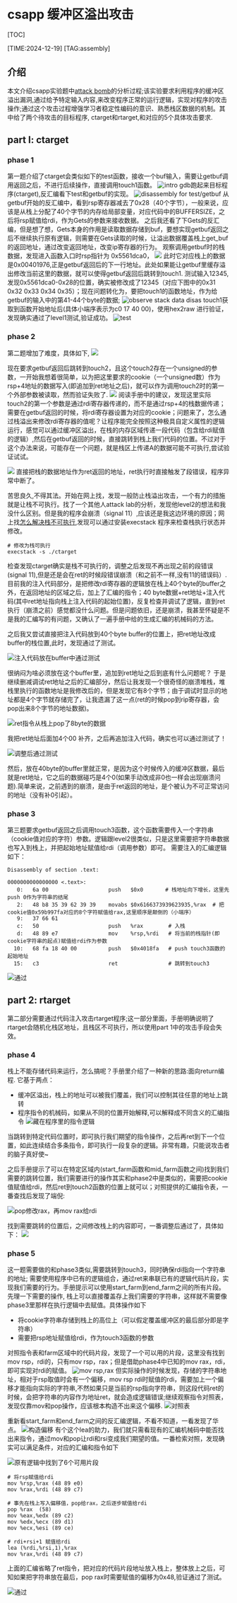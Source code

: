 # csapp 缓冲区溢出攻击

[TOC]

[TIME:2024-12-19]
[TAG:assembly]

## 介绍
本文介绍csapp实验题中[attack bomb](https://csapp.cs.cmu.edu/3e/labs.html)的分析过程;该实验要求利用程序的缓冲区溢出漏洞,通过给予特定输入内容,来改变程序正常的运行逻辑，实现对程序的攻击操作;通过这个攻击过程增强学习者稳定性编码的意识、熟悉栈区数据的机制。其中给了两个待攻击的目标程序, ctarget和rtarget,和对应的5个具体攻击要求.

## part I: ctarget
### phase 1
第一题介绍了ctarget会类似如下的test函数，接收一个buf输入，需要让getbuf调用返回之后，不进行后续操作，直接调用touch1函数。
![intro](attack_lab/2.png)
gdb跑起来目标程序(ctarget),反汇编看下test和getbuf的实现。
![disassembly for test/getbuf](attack_lab/1.png)
从getbuf开始的反汇编中，看到rsp寄存器减去了0x28（40个字节），一般来说，应该是从栈上分配了40个字节的内存给局部变量，对应代码中的BUFFERSIZE，之后将rsp赋值给rdi，作为Gets的参数来接收数据。
之后我还看了下Gets的反汇编，但是想了想，Gets本身的作用是读取数据存储到buf，要想实现getbuf返回之后不继续执行原有逻辑，则需要在Gets读取的时候，让溢出数据覆盖栈上get\_buf的返回地址，通过改变返回地址，改变ip寄存器的行为。
观察调用getbuf时的栈数据，发现进入函数入口时rsp指针为 0x5561dca0，
![](attack_lab/5.png)
此时它对应栈上的数据是0x00401976,正是getbuf返回后的下一行地址。此处如果能让getbuf里缓存溢出修改当前这里的数据，就可以使得getbuf返回后跳转到touch1. 测试输入12345,发现0x5561dca0-0x28的位置，确实被修改成了12345（对应下图中的0x31 0x32 0x33 0x34 0x35）；现在问题转化为，要把touch1的函数地址，作为给getbuf的输入中的第41-44个byte的数据;
![observe stack data](attack_lab/1.png)
disas touch1获取到函数开始地址后(具体小端序表示为c0 17 40 00)，使用hex2raw 进行验证，发现确实通过了level1测试,验证成功。
![test](attack_lab/7.png)


### phase 2
第二题增加了难度，具体如下,
![](attack_lab/3.png)

现在要求getbuf返回后跳转到touch2，且这个touch2存在一个unsigned的参数，一开始我想着很简单，以为把这里要求的cookie（一个unsigned数）作为rsp+4地址的数据写入(即追加到ret地址之后)，就可以作为调用touch2时的第一个外部参数被读取，然而验证失败了.
![](attack_lab/4.png)
阅读手册中的建议，发现这里实际touch2的第一个参数是通过rdi寄存器传递的，而不是通过rsp+4的栈数据传递；需要在getbuf返回的时候，将rdi寄存器设置为对应的cookie；问题来了，怎么通过栈溢出来修改rdi寄存器的值呢？让程序能完全按照这种极具自定义属性的逻辑运行，感觉可以通过缓冲区溢出，在栈的内存区域传递一段代码（包含给rdi赋值的逻辑）,然后在getbuf返回的时候，直接跳转到栈上我们代码的位置。不过对于这个办法来说，可能存在一个问题，就是栈区上传递A的数据可能不可执行,尝试验证试试。

![](attack_lab/11.png)
直接把栈的数据地址作为ret返回的地址，ret执行时直接触发了段错误，程序异常中断了。

苦思良久,不得其法。开始在网上找，发现一般防止栈溢出攻击，一个有力的措施就是让栈不可执行。找了一个其他人attack lab的分析，发现他level2的想法和我没什么区别。但是我的程序会崩溃（signal 11）,应该还是我这边环境的原因；网上找[怎么解决栈不可执行](),发现可以通过安装execstack 程序来检查栈执行状态并修改。

```shell
# 修改为栈可执行
execstack -s ./ctarget
```

检查发现ctarget确实是栈不可执行的，调整之后发现不再出现之前的段错误(signal 11),但是还是会在ret的时候段错误崩溃（和之前不一样,没有11的错误码）.目前我的注入代码部分，是把修改rdi寄存器的逻辑放在栈上40个byte的buffer之外，在返回地址的区域之后，加上了汇编的指令；40 byte数据+ret地址+注入代码(其中ret地址指向栈上注入代码的起始位置)，反复检查并调试了逻辑，直到ret执行（崩溃之前）感觉都没什么问题。但是问题依旧，还是崩溃，我甚至怀疑是不是我的汇编写的有问题，又确认了一遍手册中给的生成汇编的机械码的方法。

之后我又尝试直接把注入代码放到40个byte buffer的位置上，把ret地址改成buffer的栈位置,此时，发现通过了测试。

![注入代码放在buffer中通过测试](attack_lab/9.png)

很纳闷为啥必须放在这个buffer里，追加到ret地址之后到底有什么问题呢？ 于是继续删减调试ret地址之后的汇编部分，然后让我发现一个很奇怪的崩溃堆栈，堆栈里执行的函数地址是我修改后的，但是发现它有8个字节；由于调试时显示的地址都是4个字节就存储完了，让我遗漏了这一点(ret的时候pop到rip寄存器，会pop出来8个字节的地址数据)。

![ret指令从栈上pop了8byte的数据](attack_lab/8.png)

我把ret地址后面加4个00 补齐，之后再追加注入代码，确实也可以通过测试了！

![调整后通过测试](attack_lab/10.png)

然后，放在40byte的buffer里就正常，是因为这个时候传入的缓冲区数据，最后就是ret地址，它之后的数据碰巧是4个0(如果手动改成非0也一样会出现崩溃问题).简单来说，之前遇到的崩溃，是由于ret返回的地址，是个被认为不可正常访问的地址（没有补0引起）。


### phase 3
第三题要求getbuf返回之后调用touch3函数，这个函数需要传入一个字符串（cookie值对应的字符）参数。逻辑跟level2很类似，只是这里需要把字符串数据也写入到栈上，并把起始地址赋值给rdi（调用参数）即可。
需要注入的汇编逻辑如下：
``` assembly
Disassembly of section .text:

0000000000000000 <.text>:
   0:   6a 00                   push   $0x0       # 栈地址向下增长，这里先push 0作为字符串的结尾
   2:   48 b8 35 39 62 39 39    movabs $0x6166373939623935,%rax  # 把cookie值0x59b997fa对应的8个字符赋值给rax,这里顺序是颠倒的（小端序）
   9:   37 66 61
   c:   50                      push   %rax        # 入栈
   d:   48 89 e7                mov    %rsp,%rdi   # 将当前的栈指针(即cookie字符串的起点)赋值给rdi作为参数
  10:   68 fa 18 40 00          push   $0x4018fa   # push touch3函数的起始地址
  15:   c3                      ret                # 跳转到touch3
```
![通过](attack_lab/13.png)

## part 2: rtarget
第二部分需要通过代码注入攻击rtarget程序;这一部分里面，手册明确说明了rtarget会随机化栈区地址，且栈区不可执行，所以使用part 1中的攻击手段会失效。
### phase 4
栈上不能存储代码来运行，怎么搞呢？手册里介绍了一种新的思路:面向return编程. 它基于两点：
- 缓冲区溢出，栈上的地址可以被我们覆盖，我们可以控制其往任意的地址上跳转
- 程序指令的机械码，如果从不同的位置开始解释,可以解释成不同含义的汇编指令
![藏在程序里的指令逻辑](attack_lab/15.png)

当跳转到特定代码位置时，即可执行我们期望的指令操作，之后再ret到下一个位置，如此连续结合多条指令，即可执行一段复杂的逻辑。非常有趣，只能说攻击者的脑子真好使~

之后手册提示了可以在特定区域内(start\_farm函数和mid\_farm函数之间)找到我们需要的跳转位置，我们需要进行的操作其实和phase2中是类似的，需要把cookie值赋值给rdi，然后ret到touch2函数的位置上就可以；对照提供的汇编指令表，一番查找后发现了端倪:

![pop修改rax，再mov rax给rdi](attack_lab/12.png)

找到需要跳转的位置后，之间修改栈上的内容即可，一番调整后通过了，具体如下：
![](attack_lab/14.png)

### phase 5
这一题需要做的和phase3类似,需要跳转到touch3，同时确保rdi指向一个字符串的地址; 需要使用程序中已有的逻辑组合，通过ret来串联已有的逻辑代码片段，实现我们需要的行为。手册提示可以使用start\_farm到end\_farm之间的所有片段。先理一下需要的操作, 栈上可以直接覆盖存上我们需要的字符串，这样就不需要像phase3里那样在执行逻辑中去赋值。具体操作如下

- 将cookie字符串存储到栈上的高位上（可以假定覆盖缓冲区的最后部分即是字符串）
- 需要把rsp地址赋值给rdi，作为touch3函数的参数

对照指令表和farm区域中的代码片段，发现了一个可以用的片段，这里没有找到mov rsp，rdi的，只有mov rsp，rax；但是借助phase4中已知的mov rax，rdi，即可实现对rdi的赋值。
![mov rsp,rax](attack_lab/16.png)
但实际操作的时候发现，存储的字符串地址，相对于rsp取值时会有一个偏移，mov rsp rdi时赋值的rdi，需要加上一个偏移才能指向实际的字符串,不然如果只是当前的rsp指向字符串，则这段代码ret的时候，会把字符串的内容作为地址ret，就会造成逻辑错误;继续观察指令对照表，发现仅靠mov和pop操作，应该根本构造不出来这个偏移.
![对照表](attack_lab/17.png)

重新看start\_farm和end\_farm之间的反汇编逻辑，不看不知道，一看发现了华点。
![构造偏移](attack_lab/18.png)
有个这个lea的助力，我们就只需看现有的汇编机械码中能否找出来指令，通过mov和pop让rdi和rsi变成我们期望的值。一番检索对照，发现确实可以满足条件，对应的汇编和指令如下

![原有逻辑中找到了6个可用片段](attack_lab/19.png)


``` assembly
# 将rsp赋值给rdi
mov %rsp,%rax (48 89 e0)
mov %rax,%rdi (48 89 c7)

# 事先在栈上写入偏移值，pop给rax，之后逐步赋值给rdi
pop %rax  (58)
mov %eax,%edx (89 c2)
mov %edx,%ecx (89 d1)
mov %ecx,%esi (89 ce)

# rdi+rsi+1 赋值给rdi
lea (%rdi,%rsi,1),%rax
mov %rax,%rdi (48 89 c7)

```


上面的汇编省略了ret指令，把对应的代码片段地址放入栈上，整体放上之后，可知如果把字符串放在最后，pop rax时需要赋值的偏移为0x48,验证通过了测试。

![通过](attack_lab/20.png)




